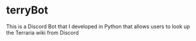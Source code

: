 # terryBot
This is a Discord Bot that I developed in Python that allows users to look up the Terraria wiki from Discord

